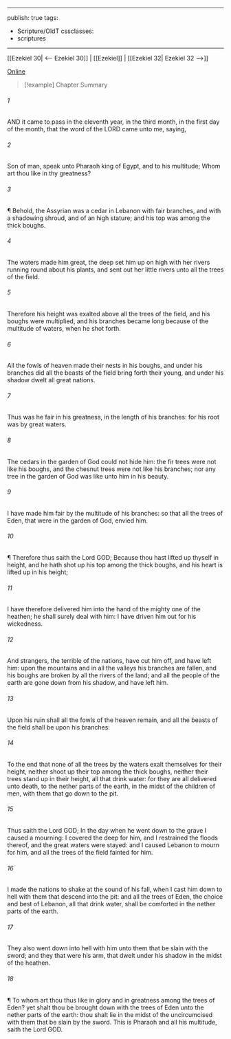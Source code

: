 

---
publish: true
tags:
  - Scripture/OldT
cssclasses:
  - scriptures
---
[[Ezekiel 30| <-- Ezekiel 30]] | [[Ezekiel]] | [[Ezekiel 32| Ezekiel 32 -->]]

[Online](https://churchofjesuschrist.org/study/scriptures/ot/ezek/31?lang=eng)

>[!example] Chapter Summary
>
###### 1
AND it came to pass in the eleventh year, in the third month, in the first day of the month, that the word of the LORD came unto me, saying,
###### 2
Son of man, speak unto Pharaoh king of Egypt, and to his multitude; Whom art thou like in thy greatness?
###### 3
¶ Behold, the Assyrian was a cedar in Lebanon with fair branches, and with a shadowing shroud, and of an high stature; and his top was among the thick boughs.
###### 4
The waters made him great, the deep set him up on high with her rivers running round about his plants, and sent out her little rivers unto all the trees of the field.
###### 5
Therefore his height was exalted above all the trees of the field, and his boughs were multiplied, and his branches became long because of the multitude of waters, when he shot forth.
###### 6
All the fowls of heaven made their nests in his boughs, and under his branches did all the beasts of the field bring forth their young, and under his shadow dwelt all great nations.
###### 7
Thus was he fair in his greatness, in the length of his branches: for his root was by great waters.
###### 8
The cedars in the garden of God could not hide him: the fir trees were not like his boughs, and the chesnut trees were not like his branches; nor any tree in the garden of God was like unto him in his beauty.
###### 9
I have made him fair by the multitude of his branches: so that all the trees of Eden, that were in the garden of God, envied him.
###### 10
¶ Therefore thus saith the Lord GOD; Because thou hast lifted up thyself in height, and he hath shot up his top among the thick boughs, and his heart is lifted up in his height;
###### 11
I have therefore delivered him into the hand of the mighty one of the heathen; he shall surely deal with him: I have driven him out for his wickedness.
###### 12
And strangers, the terrible of the nations, have cut him off, and have left him: upon the mountains and in all the valleys his branches are fallen, and his boughs are broken by all the rivers of the land; and all the people of the earth are gone down from his shadow, and have left him.
###### 13
Upon his ruin shall all the fowls of the heaven remain, and all the beasts of the field shall be upon his branches:
###### 14
To the end that none of all the trees by the waters exalt themselves for their height, neither shoot up their top among the thick boughs, neither their trees stand up in their height, all that drink water: for they are all delivered unto death, to the nether parts of the earth, in the midst of the children of men, with them that go down to the pit.
###### 15
Thus saith the Lord GOD; In the day when he went down to the grave I caused a mourning: I covered the deep for him, and I restrained the floods thereof, and the great waters were stayed: and I caused Lebanon to mourn for him, and all the trees of the field fainted for him.
###### 16
I made the nations to shake at the sound of his fall, when I cast him down to hell with them that descend into the pit: and all the trees of Eden, the choice and best of Lebanon, all that drink water, shall be comforted in the nether parts of the earth.
###### 17
They also went down into hell with him unto them that be slain with the sword; and they that were his arm, that dwelt under his shadow in the midst of the heathen.
###### 18
¶ To whom art thou thus like in glory and in greatness among the trees of Eden?  yet shalt thou be brought down with the trees of Eden unto the nether parts of the earth: thou shalt lie in the midst of the uncircumcised with them that be slain by the sword.  This is Pharaoh and all his multitude, saith the Lord GOD.




